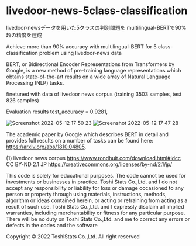 # livedoor-news-5class-classification

livedoor-newsデータを用いた5クラスの判別問題を multilingual-BERTで90%超の精度を達成

Achieve more than 90% accuracy with multilingual-BERT for 5 class-classification problem using livedoor-news data

BERT, or Bidirectional Encoder Representations from Transformers by Google, is a new method of pre-training language representations which obtains state-of-the-art results on a wide array of Natural Language Processing (NLP) tasks.

finetuned with data of livedoor news corpus (training 3503 samples, test 826 samples)

Evaluation results
test_accuracy = 0.9281,




![Screenshot 2022-05-12 17 50 23](https://user-images.githubusercontent.com/28681557/168032499-c9a5cbd4-bc41-4278-a50c-c66e7011c9da.png)
![Screenshot 2022-05-12 17 47 28](https://user-images.githubusercontent.com/28681557/168032547-61ba73c1-d93e-4f76-80de-ca780e6aab45.png)


The academic paper by Google which describes BERT in detail and provides full results on a number of tasks can be found here: https://arxiv.org/abs/1810.04805.

(1) livedoor news corpus https://www.rondhuit.com/download.html#ldcc   
CC BY-ND 2.1 JP https://creativecommons.org/licenses/by-nd/2.1/jp/



This code is solely for educational purposes. The code cannot be used for investments or businesses in practice. Toshi Stats Co.,Ltd. and I do not accept any responsibility or liability for loss or damage occasioned to any person or property through using materials, instructions, methods, algorithm or ideas contained herein, or acting or refraining from acting as a result of such use. Toshi Stats Co.,Ltd. and I expressly disclaim all implied warranties, including merchantability or fitness for any particular purpose. There will be no duty on Toshi Stats Co.,Ltd. and me to correct any errors or defects in the codes and the software

Copyright © 2022 ToshiStats Co.,Ltd. All right reserved
